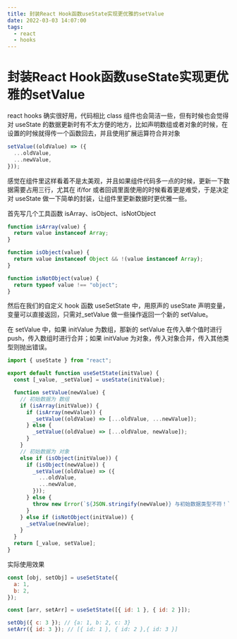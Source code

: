 ```yaml
---
title: 封装React Hook函数useState实现更优雅的setValue
date: 2022-03-03 14:07:00
tags:
  - react
  - hooks
---
```



# 封装React Hook函数useState实现更优雅的setValue

react hooks 确实很好用，代码相比 class 组件也会简洁一些，但有时候也会觉得对 useState 的数据更新时有不太方便的地方，比如声明数组或者对象的时候，在设置的时候就得传一个函数回去，并且使用扩展运算符合并对象

```js
setValue((oldValue) => ({
  ...oldValue,
  ...newValue,
}));
```

感觉在组件里这样看着不是太美观，并且如果组件代码多一点的时候，更新一下数据需要占用三行，尤其在 if/for 或者回调里面使用的时候看着更是难受，于是决定对 useState 做一下简单的封装，让组件里更新数据时更优雅一些。

首先写几个工具函数 isArray、isObject、isNotObject

```js
function isArray(value) {
  return value instanceof Array;
}

function isObject(value) {
  return value instanceof Object && !(value instanceof Array);
}

function isNotObject(value) {
  return typeof value !== "object";
}
```

然后在我们的自定义 hook 函数 useSetState 中，用原声的 useState 声明变量，变量可以直接返回，只需对\_setValue 做一些操作返回一个新的 setValue。

在 setValue 中，如果 initValue 为数组，那新的 setValue 在传入单个值时进行 push，传入数组时进行合并；如果 initValue 为对象，传入对象合并，传入其他类型则抛出错误。

```js
import { useState } from "react";

export default function useSetState(initValue) {
  const [_value, _setValue] = useState(initValue);

  function setValue(newValue) {
    // 初始数据为 数组
    if (isArray(initValue)) {
      if (isArray(newValue)) {
        _setValue((oldValue) => [...oldValue, ...newValue]);
      } else {
        _setValue((oldValue) => [...oldValue, newValue]);
      }
    }
    // 初始数据为 对象
    else if (isObject(initValue)) {
      if (isObject(newValue)) {
        _setValue((oldValue) => ({
          ...oldValue,
          ...newValue,
        }));
      } else {
        throw new Error(`${JSON.stringify(newValue)} 与初始数据类型不符！`);
      }
    } else if (isNotObject(initValue)) {
      _setValue(newValue);
    }
  }
  return [_value, setValue];
}
```

实际使用效果

```js
const [obj, setObj] = useSetState({
  a: 1,
  b: 2,
});

const [arr, setArr] = useSetState([{ id: 1 }, { id: 2 }]);

setObj({ c: 3 }); // {a: 1, b: 2, c: 3}
setArr({ id: 3 }); // [{ id: 1 }, { id: 2 },{ id: 3 }]
```
